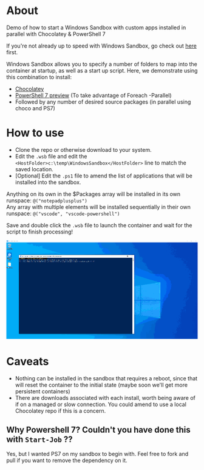 # About
Demo of how to start a Windows Sandbox with custom apps installed in parallel with Chocolatey & PowerShell 7

If you're not already up to speed with Windows Sandbox, go check out [here](https://techcommunity.microsoft.com/t5/windows-kernel-internals/windows-sandbox/ba-p/301849) first.

Windows Sandbox allows you to specify a number of folders to map into the container at startup, as well as a start up script.
Here, we demonstrate using this combination to install:
* [Chocolatey](https://www.chocolatey.org)
* [PowerShell 7 preview](https://github.com/PowerShell/PowerShell) (To take advantage of Foreach -Parallel)
* Followed by any number of desired source packages (in parallel using choco and PS7)

# How to use
* Clone the repo or otherwise download to your system.
* Edit the `.wsb` file and edit the `<HostFolder>c:\temp\WindowsSandbox</HostFolder>` line to match the saved location.
* [Optional] Edit the `.ps1` file to amend the list of applications that will be installed into the sandbox.

Anything on its own in the $Packages array will be installed in its own runspace: `@("notepadplusplus")`   
Any array with multiple elements will be installed sequentially in their own runspace: `@("vscode",	"vscode-powershell")`

Save and double click the `.wsb` file to launch the container and wait for the script to finish processing!

![alt text](./img/DevopsSandbox_small.gif "Screen capture of parallel script running")

# Caveats
* Nothing can be installed in the sandbox that requires a reboot, since that will reset the container to the initial state (maybe soon we'll get more persistent containers)
* There are downloads associated with each install, worth being aware of if on a managed or slow connection. You could amend to use a local Chocolatey repo if this is a concern.

## Why Powershell 7? Couldn't you have done this with `Start-Job` ??
Yes, but I wanted PS7 on my sandbox to begin with. Feel free to fork and pull if you want to remove the dependency on it.
